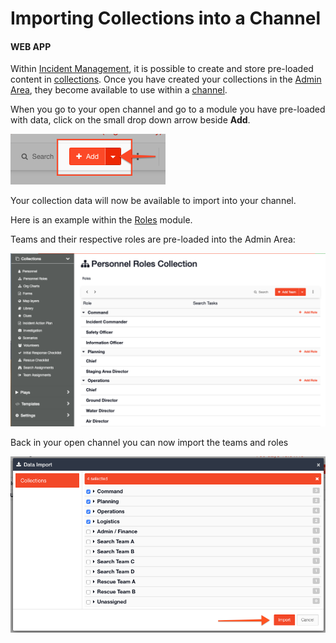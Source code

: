 # Importing Collections into a Channel

#### WEB APP

Within [Incident Management](../getting-started.md), it is possible to create and store pre-loaded content in [collections](./). Once you have created your collections in the [Admin Area](../admin-area.md), they become available to use within a [channel](../channels/).   
  
When you go to your open channel and go to a module you have pre-loaded with data, click on the small drop down arrow beside **Add**.

![](../../.gitbook/assets/importing-collections-into-a-channel.png)

Your collection data will now be available to import into your channel.  


Here is an example within the [Roles](../../personnel-and-training/roles/) module.

Teams and their respective roles are pre-loaded into the Admin Area:

![](../../.gitbook/assets/importing-role-collections.png)

Back in your open channel you can now import the teams and roles 

![](../../.gitbook/assets/import-roles-into-channel.png)

